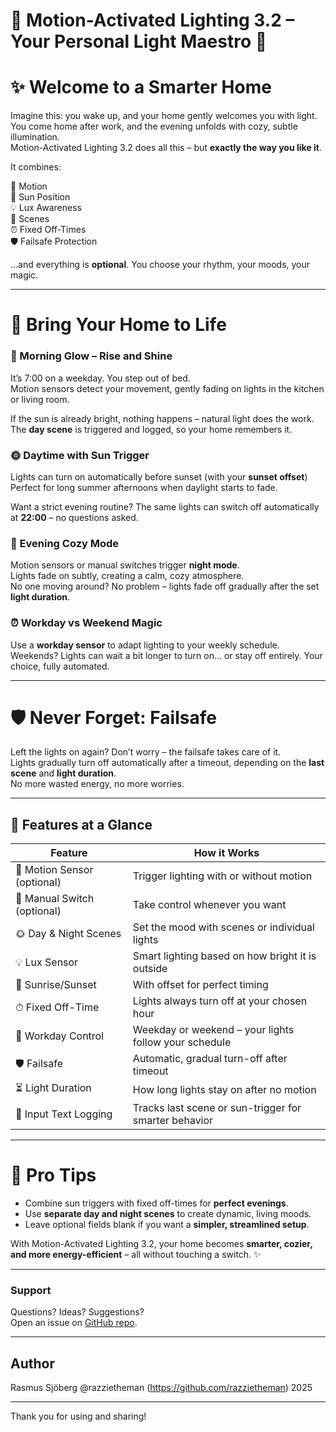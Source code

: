 # 🌟 Motion-Activated Lighting 3.2 – Your Personal Light Maestro 🌟

# ✨ Welcome to a Smarter Home

Imagine this: you wake up, and your home gently welcomes you with light.  
You come home after work, and the evening unfolds with cozy, subtle illumination.  
Motion-Activated Lighting 3.2 does all this – but **exactly the way you like it**.  

It combines:

🚶 Motion  
🌅 Sun Position  
💡 Lux Awareness  
🎨 Scenes  
⏰ Fixed Off-Times  
🛡️ Failsafe Protection  

…and everything is **optional**. You choose your rhythm, your moods, your magic.  

---

# 🎨 Bring Your Home to Life

### 🌅 Morning Glow – Rise and Shine

It’s 7:00 on a weekday. You step out of bed.  
Motion sensors detect your movement, gently fading on lights in the kitchen or living room.  

If the sun is already bright, nothing happens – natural light does the work.  
The **day scene** is triggered and logged, so your home remembers it.  

### 🌞 Daytime with Sun Trigger

Lights can turn on automatically before sunset (with your **sunset offset**)  
Perfect for long summer afternoons when daylight starts to fade.  

Want a strict evening routine? The same lights can switch off automatically at **22:00** – no questions asked.  

### 🌙 Evening Cozy Mode

Motion sensors or manual switches trigger **night mode**.  
Lights fade on subtly, creating a calm, cozy atmosphere.  
No one moving around? No problem – lights fade off gradually after the set **light duration**.  

### ⏰ Workday vs Weekend Magic

Use a **workday sensor** to adapt lighting to your weekly schedule.  
Weekends? Lights can wait a bit longer to turn on… or stay off entirely. Your choice, fully automated.  

---

# 🛡️ Never Forget: Failsafe

Left the lights on again? Don’t worry – the failsafe takes care of it.  
Lights gradually turn off automatically after a timeout, depending on the **last scene** and **light duration**.  
No more wasted energy, no more worries.  

---

## 🔧 Features at a Glance

| Feature | How it Works |
|---------|--------------|
| 🚶 Motion Sensor (optional) | Trigger lighting with or without motion |
| 🔘 Manual Switch (optional) | Take control whenever you want |
| 🌞 Day & Night Scenes | Set the mood with scenes or individual lights |
| 💡 Lux Sensor | Smart lighting based on how bright it is outside |
| 🌅 Sunrise/Sunset | With offset for perfect timing |
| ⏱ Fixed Off-Time | Lights always turn off at your chosen hour |
| 📅 Workday Control | Weekday or weekend – your lights follow your schedule |
| 🛡️ Failsafe | Automatic, gradual turn-off after timeout |
| ⏳ Light Duration | How long lights stay on after no motion |
| 📝 Input Text Logging | Tracks last scene or sun-trigger for smarter behavior |

---

# 🌈 Pro Tips

- Combine sun triggers with fixed off-times for **perfect evenings**.  
- Use **separate day and night scenes** to create dynamic, living moods.  
- Leave optional fields blank if you want a **simpler, streamlined setup**.  

With Motion-Activated Lighting 3.2, your home becomes **smarter, cozier, and more energy-efficient** – all without touching a switch. ✨  

---

### Support
Questions? Ideas? Suggestions?  
Open an issue on [GitHub repo](https://github.com/razzietheman/Advanced-Motion-Activated-Light-Blueprint).

---

## Author  
Rasmus Sjöberg @razzietheman (https://github.com/razzietheman)
2025

---

Thank you for using and sharing!
